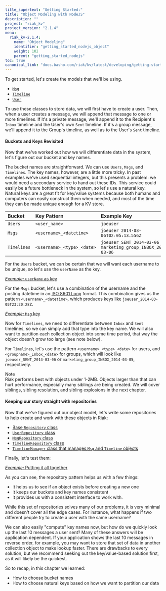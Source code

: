 ```yaml
---
title_supertext: "Getting Started:"
title: "Object Modeling with NodeJS"
description: ""
project: "riak_kv"
project_version: "2.1.4"
menu:
  riak_kv-2.1.4:
    name: "Object Modeling"
    identifier: "getting_started_nodejs_object"
    weight: 102
    parent: "getting_started_nodejs"
toc: true
canonical_link: "docs.basho.com/riak/kv/latest/developing/getting-started/nodejs/object-modeling"
---
```


To get started, let's create the models that we'll be using.

* [`Msg`](https://github.com/basho/taste-of-riak/blob/master/nodejs/Ch03-Msgy-Schema/models/msg.js)
* [`Timeline`](https://github.com/basho/taste-of-riak/blob/master/nodejs/Ch03-Msgy-Schema/models/timeline.js)
* [`User`](https://github.com/basho/taste-of-riak/blob/master/nodejs/Ch03-Msgy-Schema/models/user.js)

To use these classes to store data, we will first have to create a user.
Then, when a user creates a message, we will append that message to one
or more timelines. If it's a private message, we'll append it to the
Recipient's `Inbox` timeline and the User's own `Sent` timeline. If it's
a group message, we'll append it to the Group's timeline, as well as to
the User's `Sent` timeline.

#### Buckets and Keys Revisited

Now that we've worked out how we will differentiate data in the system,
let's figure out our bucket and key names.

The bucket names are straightforward. We can use `Users`, `Msgs`, and
`Timelines`. The key names, however, are a little more tricky. In past
examples we've used sequential integers, but this presents a problem: we
would need a secondary service to hand out these IDs. This service could
easily be a future bottleneck in the system, so let's use a natural key.
Natural keys are a great fit for key/value systems because both humans
and computers can easily construct them when needed, and most of the
time they can be made unique enough for a KV store.


| Bucket | Key Pattern | Example Key
|:-------|:------------|:-----------
| `Users` | `<user_name>` | `joeuser`
| `Msgs` | `<username>_<datetime>` | `joeuser_2014-03-06T02:05:13.556Z`
| `Timelines` | `<username>_<type>_<date>` | `joeuser_SENT_2014-03-06`<br /> `marketing_group_INBOX_2014-03-06` |

For the `Users` bucket, we can be certain that we will want each
username to be unique, so let's use the `userName` as the key.

[*Example:* `userName` as key](https://github.com/basho/taste-of-riak/blob/master/nodejs/Ch03-Msgy-Schema/models/user.js#L19-L20)

For the `Msgs` bucket, let's use a combination of the username and the
posting datetime in an [ISO 8601
Long](http://en.wikipedia.org/wiki/ISO_8601) format. This combination
gives us the pattern `<username>_<datetime>`, which produces keys like
`joeuser_2014-03-05T23:20:28Z`.

[*Example:* `Msg` key](https://github.com/basho/taste-of-riak/blob/master/nodejs/Ch03-Msgy-Schema/models/msg.js#L25-L27)

Now for `Timelines`, we need to differentiate between `Inbox` and `Sent`
timelines, so we can simply add that type into the key name. We will
also want to partition each collection object into some time period,
that way the object doesn't grow too large (see note below).

For `Timelines`, let's use the pattern `<username>_<type>_<date>` for
users, and `<groupname>_Inbox_<date>` for groups, which will look like
`joeuser_SENT_2014-03-06` or `marketing_group_INBOX_2014-03-05`,
respectively.

<div class="note"><div class="title">Note</div>
Riak performs best with objects under 1-2MB. Objects larger than that
can hurt performance, especially many siblings are being created. We
will cover siblings, sibling resolution, and sibling explosions in the
next chapter.
</div>

#### Keeping our story straight with repositories

Now that we've figured out our object model, let's write some
repositories to help create and work with these objects in Riak:

* [Base `Repository` class](https://github.com/basho/taste-of-riak/blob/master/nodejs/Ch03-Msgy-Schema/repositories/repository.js)
* [`UserRepository` class](https://github.com/basho/taste-of-riak/blob/master/nodejs/Ch03-Msgy-Schema/repositories/user-repository.js)
* [`MsgRepository` class](https://github.com/basho/taste-of-riak/blob/master/nodejs/Ch03-Msgy-Schema/repositories/msg-repository.js)
* [`TimelineRepository` class](https://github.com/basho/taste-of-riak/blob/master/nodejs/Ch03-Msgy-Schema/repositories/timeline-repository.js)
* [`TimelineManager` class that manages `Msg` and `Timeline` objects](https://github.com/basho/taste-of-riak/blob/master/nodejs/Ch03-Msgy-Schema/timeline-manager.js)

Finally, let's test them:

[*Example:* Putting it all together](https://github.com/basho/taste-of-riak/blob/master/nodejs/Ch03-Msgy-Schema/app.js)

As you can see, the repository pattern helps us with a few things:

 - It helps us to see if an object exists before creating a new one
 - It keeps our buckets and key names consistent
 - It provides us with a consistent interface to work with.

While this set of repositories solves many of our problems, it is very
minimal and doesn't cover all the edge cases. For instance, what happens
if two different people try to create a user with the same username?

We can also easily "compute" key names now, but how do we quickly look
up the last 10 messages a user sent? Many of these answers will be
application dependent. If your application shows the last 10 messages in
reverse order, for example, you may want to store that set of data in
another collection object to make lookup faster. There are drawbacks to
every solution, but we recommend seeking out the key/value-based
solution first, as it will likely be the quickest.

So to recap, in this chapter we learned:

* How to choose bucket names
* How to choose natural keys based on how we want to partition our data

